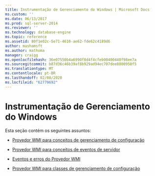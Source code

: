 ```yaml
---
title: Instrumentação de Gerenciamento do Windows | Microsoft Docs
ms.custom: ''
ms.date: 06/13/2017
ms.prod: sql-server-2014
ms.reviewer: ''
ms.technology: database-engine
ms.topic: reference
ms.assetid: 80f1e02c-5e71-4610-ae62-fde62c4189d6
author: mashamsft
ms.author: mathoma
manager: craigg
ms.openlocfilehash: 36e07550b4a6990f8d4f4cfeb00400440f98ee7a
ms.sourcegitcommit: b87d36c46b39af8b929ad94ec707dee8800950f5
ms.translationtype: MT
ms.contentlocale: pt-BR
ms.lasthandoff: 02/08/2020
ms.locfileid: "62779692"
---
```

# <a name="windows-management-instrumentation"></a>Instrumentação de Gerenciamento do Windows
  Esta seção contém os seguintes assuntos:  
  
-   [Provedor WMI para conceitos de gerenciamento de configuração](../../relational-databases/wmi-provider-configuration/wmi-provider-for-configuration-management.md)  
  
-   [Provedor WMI para conceitos de eventos de servidor](../../relational-databases/wmi-provider-server-events/wmi-provider-for-server-events-concepts.md)  
  
-   [Eventos e erros do Provedor WMI](../../relational-databases/native-client-ole-db-errors/errors.md)  
  
-   [Provedor WMI para classes de gerenciamento de configuração](../../relational-databases/wmi-provider-configuration-classes/wmi-provider-for-configuration-management-classes.md)  
  
  
